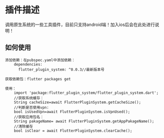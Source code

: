 # 插件描述
调用原生系统的一些工具插件，目前只支持android端！加入ios后会在此处进行说明！

## 如何使用
    添加依赖：在pubspec.yaml中添加依赖：
        dependencies:
          flutter_plugin_system: ^0.0.3//最新版本号
          
    获取依赖包：flutter packages get

    使用：
        import 'package:flutter_plugin_system/flutter_plugin_system.dart';
        //获取系统缓存：
        String cacheSize=await FlutterPluginSystem.getCacheSize();
        //判断是否使用vpn:
        bool isUsedVpn=await FlutterPluginSystem.isVpnUsed();
        //获取应用包名：
        String pakageName= await FlutterPluginSystem.getAppPakageName();
        //清除缓存
        bool isClear = await FlutterPluginSystem.clearCache();
        